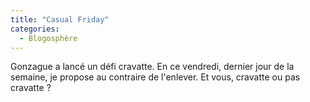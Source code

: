 ```yaml
---
title: "Casual Friday"
categories:
  - Blogosphère
---
```


Gonzague a lancé un défi cravatte. En ce vendredi, dernier jour de la semaine, je propose au contraire de l'enlever. Et vous, cravatte ou pas cravatte&nbsp;?